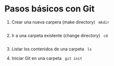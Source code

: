 # Pasos básicos con Git
1. Crear una nueva carpera (make directory)
<code> mkdir <NOMBREDELACARPETA> </code>

2. Ir a una carpeta existente (change directory)
<code> cd <NOMBREDELACARPETA> </code>

3. Listar los contenidos de una carpeta
<code> ls </code>

4. Iniciar Git en una carpeta
<code> git init </code>
